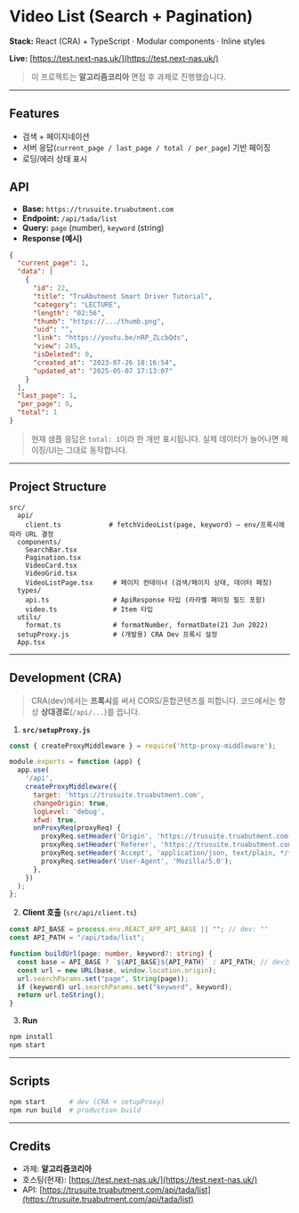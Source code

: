 # Video List (Search + Pagination)

**Stack:** React (CRA) + TypeScript · Modular components · Inline styles

**Live:** [https://test.next-nas.uk/](https://test.next-nas.uk/)

> 이 프로젝트는 **알고리즘코리아** 면접 후 과제로 진행했습니다.

---

## Features

* 검색 + 페이지네이션
* 서버 응답(`current_page / last_page / total / per_page`) 기반 페이징
* 로딩/에러 상태 표시

## API

* **Base:** `https://trusuite.truabutment.com`
* **Endpoint:** `/api/tada/list`
* **Query:** `page` (number), `keyword` (string)
* **Response (예시)**

```json
{
  "current_page": 1,
  "data": [
    {
      "id": 22,
      "title": "TruAbutment Smart Driver Tutorial",
      "category": "LECTURE",
      "length": "02:56",
      "thumb": "https://.../thumb.png",
      "uid": "",
      "link": "https://youtu.be/nRP_ZLcbQds",
      "view": 245,
      "isDeleted": 0,
      "created_at": "2023-07-26 18:16:54",
      "updated_at": "2025-05-07 17:13:07"
    }
  ],
  "last_page": 1,
  "per_page": 9,
  "total": 1
}
```

> 현재 샘플 응답은 `total: 1`이라 한 개만 표시됩니다. 실제 데이터가 늘어나면 페이징/UI는 그대로 동작합니다.

---

## Project Structure

```
src/
  api/
    client.ts            # fetchVideoList(page, keyword) — env/프록시에 따라 URL 결정
  components/
    SearchBar.tsx
    Pagination.tsx
    VideoCard.tsx
    VideoGrid.tsx
    VideoListPage.tsx     # 페이지 컨테이너 (검색/페이지 상태, 데이터 페칭)
  types/
    api.ts                # ApiResponse 타입 (라라벨 페이징 필드 포함)
    video.ts              # Item 타입
  utils/
    format.ts             # formatNumber, formatDate(21 Jun 2022)
  setupProxy.js           # (개발용) CRA Dev 프록시 설정
  App.tsx
```

---

## Development (CRA)

> CRA(dev)에서는 **프록시**를 써서 CORS/혼합콘텐츠를 피합니다. 코드에서는 항상 **상대경로**(`/api/...`)를 씁니다.

1. **`src/setupProxy.js`**

```js
const { createProxyMiddleware } = require('http-proxy-middleware');

module.exports = function (app) {
  app.use(
    '/api',
    createProxyMiddleware({
      target: 'https://trusuite.truabutment.com',
      changeOrigin: true,
      logLevel: 'debug',
      xfwd: true,
      onProxyReq(proxyReq) {
        proxyReq.setHeader('Origin', 'https://trusuite.truabutment.com');
        proxyReq.setHeader('Referer', 'https://trusuite.truabutment.com/');
        proxyReq.setHeader('Accept', 'application/json, text/plain, */*');
        proxyReq.setHeader('User-Agent', 'Mozilla/5.0');
      },
    })
  );
};
```

2. **Client 호출** (`src/api/client.ts`)

```ts
const API_BASE = process.env.REACT_APP_API_BASE || ""; // dev: ""
const API_PATH = "/api/tada/list";

function buildUrl(page: number, keyword?: string) {
  const base = API_BASE ? `${API_BASE}${API_PATH}` : API_PATH; // dev는 프록시, prod는 절대경로
  const url = new URL(base, window.location.origin);
  url.searchParams.set("page", String(page));
  if (keyword) url.searchParams.set("keyword", keyword);
  return url.toString();
}
```

3. **Run**

```bash
npm install
npm start
```

---

## Scripts

```bash
npm start      # dev (CRA + setupProxy)
npm run build  # production build
```

---

## Credits

* 과제: **알고리즘코리아**
* 호스팅(현재): [https://test.next-nas.uk/](https://test.next-nas.uk/)
* API: [https://trusuite.truabutment.com/api/tada/list](https://trusuite.truabutment.com/api/tada/list)
